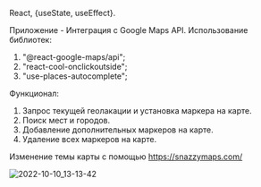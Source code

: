 React, {useState, useEffect}.

Приложение - Интеграция с Google Maps API. 
Использование библиотек: 
1. "@react-google-maps/api";
2. "react-cool-onclickoutside";
3. "use-places-autocomplete";

Функционал:

1. Запрос текущей геолакации и установка маркера на карте.
2. Поиск мест и городов.
3. Добавление дополнительных маркеров на карте.
4. Удаление всех маркеров на карте.

Изменение темы карты с помощью https://snazzymaps.com/

![2022-10-10_13-13-42](https://user-images.githubusercontent.com/101303690/194807372-f6f78625-abde-4093-b25c-36b012472ae3.png)
